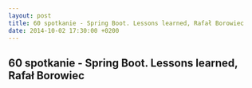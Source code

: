 ```yaml
---
layout: post
title: 60 spotkanie - Spring Boot. Lessons learned, Rafał Borowiec
date: 2014-10-02 17:30:00 +0200
---
```

60 spotkanie - Spring Boot. Lessons learned, Rafał Borowiec
-----------------

